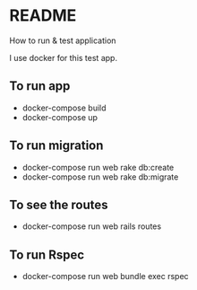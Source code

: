 # README

How to run & test application

I use docker for this test app.

## To run app

- docker-compose build
- docker-compose up

## To run migration

- docker-compose run web rake db:create
- docker-compose run web rake db:migrate

## To see the routes

- docker-compose run web rails routes

## To run Rspec

- docker-compose run web bundle exec rspec
